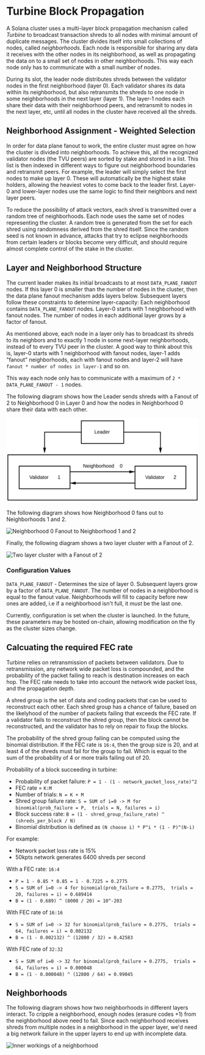 # Turbine Block Propagation

A Solana cluster uses a multi-layer block propagation mechanism called _Turbine_ to broadcast transaction shreds to all nodes with minimal amount of duplicate messages. The cluster divides itself into small collections of nodes, called _neighborhoods_. Each node is responsible for sharing any data it receives with the other nodes in its neighborhood, as well as propagating the data on to a small set of nodes in other neighborhoods. This way each node only has to communicate with a small number of nodes.

During its slot, the leader node distributes shreds between the validator nodes in the first neighborhood \(layer 0\). Each validator shares its data within its neighborhood, but also retransmits the shreds to one node in some neighborhoods in the next layer \(layer 1\). The layer-1 nodes each share their data with their neighborhood peers, and retransmit to nodes in the next layer, etc, until all nodes in the cluster have received all the shreds.

## Neighborhood Assignment - Weighted Selection

In order for data plane fanout to work, the entire cluster must agree on how the cluster is divided into neighborhoods. To achieve this, all the recognized validator nodes \(the TVU peers\) are sorted by stake and stored in a list. This list is then indexed in different ways to figure out neighborhood boundaries and retransmit peers. For example, the leader will simply select the first nodes to make up layer 0. These will automatically be the highest stake holders, allowing the heaviest votes to come back to the leader first. Layer-0 and lower-layer nodes use the same logic to find their neighbors and next layer peers.

To reduce the possibility of attack vectors, each shred is transmitted over a random tree of neighborhoods. Each node uses the same set of nodes representing the cluster. A random tree is generated from the set for each shred using randomness derived from the shred itself. Since the random seed is not known in advance, attacks that try to eclipse neighborhoods from certain leaders or blocks become very difficult, and should require almost complete control of the stake in the cluster.

## Layer and Neighborhood Structure

The current leader makes its initial broadcasts to at most `DATA_PLANE_FANOUT` nodes. If this layer 0 is smaller than the number of nodes in the cluster, then the data plane fanout mechanism adds layers below. Subsequent layers follow these constraints to determine layer-capacity: Each neighborhood contains `DATA_PLANE_FANOUT` nodes. Layer-0 starts with 1 neighborhood with fanout nodes. The number of nodes in each additional layer grows by a factor of fanout.

As mentioned above, each node in a layer only has to broadcast its shreds to its neighbors and to exactly 1 node in some next-layer neighborhoods, instead of to every TVU peer in the cluster. A good way to think about this is, layer-0 starts with 1 neighborhood with fanout nodes, layer-1 adds "fanout" neighborhoods, each with fanout nodes and layer-2 will have `fanout * number of nodes in layer-1` and so on.

This way each node only has to communicate with a maximum of `2 * DATA_PLANE_FANOUT - 1` nodes.

The following diagram shows how the Leader sends shreds with a Fanout of 2 to Neighborhood 0 in Layer 0 and how the nodes in Neighborhood 0 share their data with each other.

![Leader sends shreds to Neighborhood 0 in Layer 0](../.gitbook/assets/data-plane-seeding%20%283%29.svg)

The following diagram shows how Neighborhood 0 fans out to Neighborhoods 1 and 2.

![Neighborhood 0 Fanout to Neighborhood 1 and 2](../.gitbook/assets/data-plane-fanout-3.svg)

Finally, the following diagram shows a two layer cluster with a Fanout of 2.

![Two layer cluster with a Fanout of 2](../.gitbook/assets/data-plane-3.svg)

### Configuration Values

`DATA_PLANE_FANOUT` - Determines the size of layer 0. Subsequent layers grow by a factor of `DATA_PLANE_FANOUT`. The number of nodes in a neighborhood is equal to the fanout value. Neighborhoods will fill to capacity before new ones are added, i.e if a neighborhood isn't full, it _must_ be the last one.

Currently, configuration is set when the cluster is launched. In the future, these parameters may be hosted on-chain, allowing modification on the fly as the cluster sizes change.

## Calcuating the required FEC rate

Turbine relies on retransmission of packets between validators.  Due to
retransmission, any network wide packet loss is compounded, and the
probability of the packet failing to reach is destination increases
on each hop.  The FEC rate needs to take into account the network wide
packet loss, and the propagation depth.

A shred group is the set of data and coding packets that can be used
to reconstruct each other.  Each shred group has a chance of failure,
based on the likelyhood of the number of packets failing that exceeds
the FEC rate. If a validator fails to reconstruct the shred group,
then the block cannot be reconstructed, and the validator has to rely
on repair to fixup the blocks.

The probability of the shred group failing can be computed using the
binomial distribution.  If the FEC rate is `16:4`, then the group size
is 20, and at least 4 of the shreds must fail for the group to fail.
Which is equal to the sum of the probability of 4 or more trails failing
out of 20.

Probability of a block succeeding in turbine:

* Probability of packet failure: `P = 1 - (1 - network_packet_loss_rate)^2`
* FEC rate = `K:M`
* Number of trials: `N = K + M`
* Shred group failure rate: `S = SUM of i=0 -> M for binomial(prob_failure = P,  trials = N, failures = i)`
* Block success rate: `B = (1 - shred_group_failure_rate) ^ (shreds_per_block / N) `
* Binomial distribution is defined as `(N choose i) * P^i * (1 - P)^(N-i)`

For example:

* Network packet loss rate is 15%
* 50kpts network generates 6400 shreds per second

With a FEC rate: `16:4`

* `P = 1 - 0.85 * 0.85 = 1 - 0.7225 = 0.2775`
* `S = SUM of i=0 -> 4 for binomial(prob_failure = 0.2775,  trials = 20, failures = i) = 0.689414`
* `B = (1 - 0.689) ^ (8000 / 20) = 10^-203`

With FEC rate of `16:16`

* `S = SUM of i=0 -> 32 for binomial(prob_failure = 0.2775,  trials = 64, failures = i) = 0.002132`
* `B = (1 - 0.002132) ^ (12800 / 32) = 0.42583`


With FEC rate of `32:32`

* `S = SUM of i=0 -> 32 for binomial(prob_failure = 0.2775,  trials = 64, failures = i) = 0.000048`
* `B = (1 - 0.000048) ^ (12800 / 64) = 0.99045`

## Neighborhoods

The following diagram shows how two neighborhoods in different layers interact. To cripple a neighborhood, enough nodes \(erasure codes +1\) from the neighborhood above need to fail. Since each neighborhood receives shreds from multiple nodes in a neighborhood in the upper layer, we'd need a big network failure in the upper layers to end up with incomplete data.

![Inner workings of a neighborhood](../.gitbook/assets/data-plane-neighborhood-3.svg)


